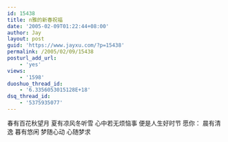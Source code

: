 ```yaml
---
id: 15438
title: n雅的新春祝福
date: '2005-02-09T01:22:44+08:00'
author: Jay
layout: post
guid: 'https://www.jayxu.com/?p=15438'
permalink: /2005/02/09/15438
posturl_add_url:
    - 'yes'
views:
    - '1598'
duoshuo_thread_id:
    - '6.3356053015128E+18'
dsq_thread_id:
    - '5375935077'
---
```


春有百花秋望月
夏有凉风冬听雪
心中若无烦恼事
便是人生好时节
愿你：
晨有清逸
暮有悠闲
梦随心动
心随梦求